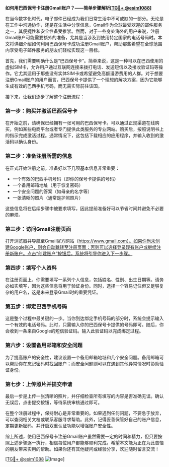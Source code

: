 **如何用巴西保号卡注册Gmail账户？——简单步骤解析[[TG💪+ @esim1088](https://t.me/s/esim1088)]**

在当今数字化时代，电子邮件已经成为我们日常生活中不可或缺的一部分。无论是在工作中沟通协作，还是在生活中分享信息，Gmail作为全球最受欢迎的邮件服务之一，其便捷性和安全性备受推崇。然而，对于一些身处海外的用户来说，注册Gmail账户可能需要额外的准备，尤其是当涉及到使用特定国家的电话号码时。本文将详细介绍如何利用巴西保号卡成功注册Gmail账户，帮助那些希望在全球范围内享受电子邮件服务的朋友们轻松实现这一目标。

首先，我们需要明确什么是“巴西保号卡”。简单来说，这是一种可以在巴西使用的虚拟SIM卡，允许用户通过互联网连接来拨打电话、发送短信以及接收验证码等操作。它尤其适用于那些没有实体SIM卡或希望避免高额漫游费用的人群。对于想要注册Gmail账户的用户而言，巴西保号卡提供了一个理想的解决方案，因为它能够生成有效的巴西手机号码，而无需实际前往该国。

接下来，让我们逐步了解整个注册流程：

### 第一步：购买并激活巴西保号卡

在开始之前，请确保已经拥有一张可用的巴西保号卡。可以通过正规渠道在线购买，例如某些电商平台或者专门提供此类服务的专业网站。购买后，按照说明书上的指示完成激活过程。通常情况下，这包括下载相应的应用程序，并输入收到的激活码以确认身份。

### 第二步：准备注册所需的信息

在正式开始注册之前，准备好以下几项基本信息非常重要：
- 一个有效的巴西手机号码（即你的保号卡提供的号码）
- 一个备用邮箱地址（用于恢复密码）
- 一个安全问题的答案（如母亲的名字等）
- 一张清晰的照片（通常是护照照片）

这些信息将在后续步骤中被要求填写，因此提前准备好可以节省时间并避免不必要的麻烦。

### 第三步：访问Gmail注册页面

打开浏览器并导航至Gmail官方网站（https://www.gmail.com）。如果你尚未创建Google账户，则会自动跳转至注册页面；否则可以选择登录现有账户或继续注册新账户。点击“创建账户”按钮后，系统将引导你进入下一步骤。

### 第四步：填写个人资料

在注册页面上，你需要填写一系列个人信息，包括姓名、性别、出生日期等。请务必如实填写，因为这些信息将用于验证身份。同时，选择一个容易记住但又足够复杂的用户名，这是未来登录Gmail时的重要凭证。

### 第五步：绑定巴西手机号码

这是整个过程中最关键的一步。当你到达绑定手机号码的部分时，系统会提示输入一个有效的电话号码。此时，只需输入你的巴西保号卡提供的号码即可。随后，你会收到一条来自Google的短信验证码。输入此验证码以完成绑定过程。

### 第六步：设置备用邮箱和安全问题

为了提高账户的安全性，建议设置一个备用邮箱地址和几个安全问题。备用邮箱可以帮助你在忘记密码时找回账户；而安全问题则可以在遇到其他异常情况时协助验证身份。

### 第七步：上传照片并提交申请

最后一步是上传一张清晰的照片，并仔细检查所有填写的内容是否准确无误。确认无误后，点击提交按钮，等待系统审核通过即可。

在整个注册过程中，保持耐心是非常重要的。如果遇到任何问题，不要急于放弃，可以查阅相关文档或联系客服寻求帮助。此外，记得妥善保管好自己的账户信息，定期更新密码，并开启双重认证功能以增强账户安全性。

综上所述，使用巴西保号卡注册Gmail账户虽然需要一定的时间和精力，但只要按照上述步骤逐一执行，相信每位用户都能够顺利完成。希望本文能为正在为此苦恼的朋友带来实用的帮助。如果你还有其他疑问或经验分享，欢迎随时留言交流！

[[TG💪+ @esim1088](https://t.me/s/esim1088) ![Image](https://i.postimg.cc/4NQfJmqS/Snipaste-2025-05-13-00-14-12.png)]